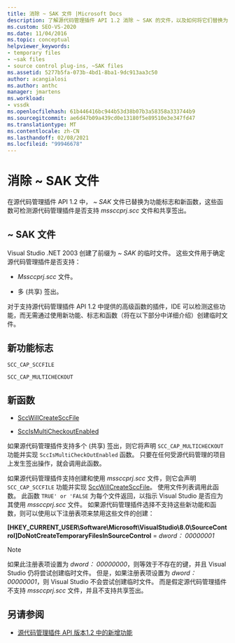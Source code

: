 ```yaml
---
title: 消除 ~ SAK 文件 |Microsoft Docs
description: 了解源代码管理插件 API 1.2 消除 ~ SAK 的文件，以及如何将它们替换为功能标志和新函数。
ms.custom: SEO-VS-2020
ms.date: 11/04/2016
ms.topic: conceptual
helpviewer_keywords:
- temporary files
- ~sak files
- source control plug-ins, ~SAK files
ms.assetid: 5277b5fa-073b-4bd1-8ba1-9dc913aa3c50
author: acangialosi
ms.author: anthc
manager: jmartens
ms.workload:
- vssdk
ms.openlocfilehash: 61b446416bc944b53d38b07b3a58358a333744b9
ms.sourcegitcommit: ae6d47b09a439cd0e13180f5e89510e3e347fd47
ms.translationtype: MT
ms.contentlocale: zh-CN
ms.lasthandoff: 02/08/2021
ms.locfileid: "99946678"
---
```

# <a name="elimination-of-sak-files"></a>消除 ~ SAK 文件
在源代码管理插件 API 1.2 中， *~ SAK* 文件已替换为功能标志和新函数，这些函数可检测源代码管理插件是否支持 *mssccprj.scc* 文件和共享签出。

## <a name="sak-files"></a>~ SAK 文件
Visual Studio .NET 2003 创建了前缀为 *~ SAK* 的临时文件。 这些文件用于确定源代码管理插件是否支持：

- *Mssccprj.scc* 文件。

- 多 (共享) 签出。

对于支持源代码管理插件 API 1.2 中提供的高级函数的插件，IDE 可以检测这些功能，而无需通过使用新功能、标志和函数（将在以下部分中详细介绍）创建临时文件。

## <a name="new-capability-flags"></a>新功能标志
 `SCC_CAP_SCCFILE`

 `SCC_CAP_MULTICHECKOUT`

## <a name="new-functions"></a>新函数
- [SccWillCreateSccFile](../../extensibility/sccwillcreatesccfile-function.md)

- [SccIsMultiCheckoutEnabled](../../extensibility/sccismulticheckoutenabled-function.md)

 如果源代码管理插件支持多个 (共享) 签出，则它将声明 `SCC_CAP_MULTICHECKOUT` 功能并实现 `SccIsMultiCheckOutEnabled` 函数。 只要在任何受源代码管理的项目上发生签出操作，就会调用此函数。

 如果源代码管理插件支持创建和使用 *mssccprj.scc* 文件，则它会声明 `SCC_CAP_SCCFILE` 功能并实现 [SccWillCreateSccFile](../../extensibility/sccwillcreatesccfile-function.md)。 使用文件列表调用此函数。 此函数 `TRUE' or 'FALSE` 为每个文件返回，以指示 Visual Studio 是否应为其使用 *mssccprj.scc* 文件。 如果源代码管理插件选择不支持这些新功能和函数，则可以使用以下注册表项来禁用这些文件的创建：

 **[HKEY_CURRENT_USER\Software\Microsoft\VisualStudio\8.0\SourceControl]DoNotCreateTemporaryFilesInSourceControl**  =  *dword： 00000001*

> [!NOTE]
> 如果此注册表项设置为 *dword： 00000000*，则等效于不存在的键，并且 Visual Studio 仍将尝试创建临时文件。 但是，如果注册表项设置为 *dword： 00000001*，则 Visual Studio 不会尝试创建临时文件。 而是假定源代码管理插件不支持 *mssccprj.scc* 文件，并且不支持共享签出。

## <a name="see-also"></a>另请参阅
- [源代码管理插件 API 版本1.2 中的新增功能](../../extensibility/internals/what-s-new-in-the-source-control-plug-in-api-version-1-2.md)

